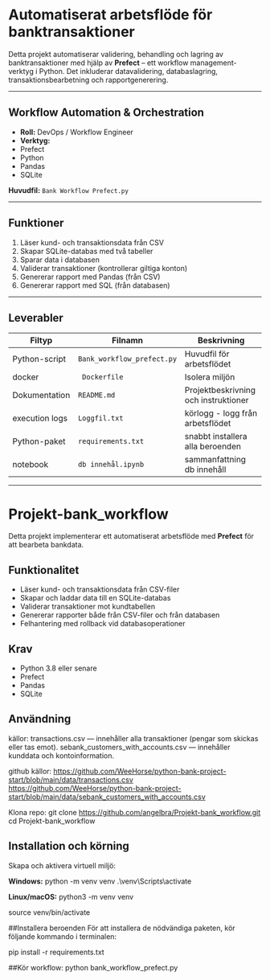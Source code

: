 # Automatiserat arbetsflöde för banktransaktioner

Detta projekt automatiserar validering, behandling och lagring av banktransaktioner med hjälp av **Prefect** – ett workflow management-verktyg i Python.
Det inkluderar datavalidering, databaslagring, transaktionsbearbetning och rapportgenerering.


---

## Workflow Automation & Orchestration

- **Roll:** DevOps / Workflow Engineer  
- **Verktyg:**
- Prefect
- Python
- Pandas
- SQLite

**Huvudfil:** `Bank Workflow Prefect.py`


---

## Funktioner

1. Läser kund- och transaktionsdata från CSV
2. Skapar SQLite-databas med två tabeller
3. Sparar data i databasen
4. Validerar transaktioner (kontrollerar giltiga konton)
5. Genererar rapport med Pandas (från CSV)
6. Genererar rapport med SQL (från databasen)

---

## Leverabler

| Filtyp         | Filnamn                    | Beskrivning                          |
|----------------|----------------------------|--------------------------------------|
| Python-script  | `Bank_workflow_prefect.py` | Huvudfil för arbetsflödet            |
| docker         | ` Dockerfile`              | Isolera miljön                       |
| Dokumentation  | `README.md`                | Projektbeskrivning och instruktioner |
| execution logs |  `Loggfil.txt `            | körlogg - logg från arbetsflödet     |
|  Python-paket  | ` requirements.txt    `    |  snabbt installera alla beroenden    |
| notebook       | ` db innehål.ipynb    `    | sammanfattning db innehåll           |

---

# Projekt-bank_workflow

Detta projekt implementerar ett automatiserat arbetsflöde med **Prefect** för att bearbeta bankdata.

## Funktionalitet

- Läser kund- och transaktionsdata från CSV-filer
- Skapar och laddar data till en SQLite-databas
- Validerar transaktioner mot kundtabellen
- Genererar rapporter både från CSV-filer och från databasen
- Felhantering med rollback vid databasoperationer

## Krav

- Python 3.8 eller senare
- Prefect
- Pandas
- SQLite

## Användning
källor: 
transactions.csv — innehåller alla transaktioner (pengar som skickas eller tas emot).
sebank_customers_with_accounts.csv — innehåller kunddata och kontoinformation.

github källor: 
https://github.com/WeeHorse/python-bank-project-start/blob/main/data/transactions.csv
https://github.com/WeeHorse/python-bank-project-start/blob/main/data/sebank_customers_with_accounts.csv

Klona repo:
git clone https://github.com/angelbra/Projekt-bank_workflow.git
cd Projekt-bank_workflow

## Installation och körning
Skapa och aktivera virtuell miljö:

**Windows:**
python -m venv venv
.\venv\Scripts\activate

**Linux/macOS:**
python3 -m venv venv

source venv/bin/activate

##Installera beroenden
För att installera de nödvändiga paketen, kör följande kommando i terminalen:

pip install -r requirements.txt

##Kör workflow:
python bank_workflow_prefect.py

